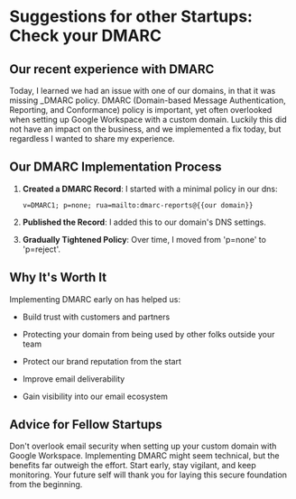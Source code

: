 # Suggestions for other Startups: Check your DMARC

## Our recent experience with DMARC

Today, I learned we had an issue with one of our domains, in that it was missing \_DMARC policy. DMARC (Domain-based Message Authentication, Reporting, and Conformance) policy is important, yet often overlooked when setting up Google Workspace with a custom domain. Luckily this did not have an impact on the business, and we implemented a fix today, but regardless I wanted to share my experience.

## Our DMARC Implementation Process

1. **Created a DMARC Record**: I started with a minimal policy in our dns:

   ```
   v=DMARC1; p=none; rua=mailto:dmarc-reports@{{our domain}}
   ```

2. **Published the Record**: I added this to our domain's DNS settings.

3. **Gradually Tightened Policy**: Over time, I moved from 'p=none' to 'p=reject'.

## Why It's Worth It

Implementing DMARC early on has helped us:

* Build trust with customers and partners

* Protecting your domain from being used by other folks outside your team

* Protect our brand reputation from the start

* Improve email deliverability

* Gain visibility into our email ecosystem

## Advice for Fellow Startups

Don't overlook email security when setting up your custom domain with Google Workspace. Implementing DMARC might seem technical, but the benefits far outweigh the effort. Start early, stay vigilant, and keep monitoring. Your future self will thank you for laying this secure foundation from the beginning.
